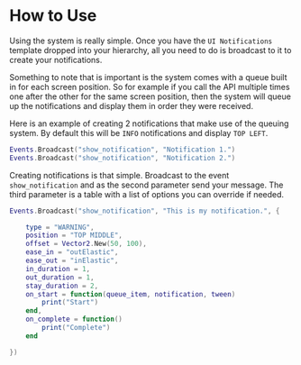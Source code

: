 # How to Use

Using the system is really simple.  Once you have the `UI Notifications` template dropped into your hierarchy, all you need to do is broadcast to it to create your notifications.

Something to note that is important is the system comes with a queue built in for each screen position.  So for example if you call the API multiple times one after the other for the same screen position, then the system will queue up the notifications and display them in order they were received.

Here is an example of creating 2 notifications that make use of the queuing system.  By default this will be `INFO` notifications and display `TOP LEFT`.

```lua
Events.Broadcast("show_notification", "Notification 1.")
Events.Broadcast("show_notification", "Notification 2.")
```

Creating notifications is that simple.  Broadcast to the event `show_notification` and as the second parameter send your message.  The third parameter is a table with a list of options you can override if needed.

```lua
Events.Broadcast("show_notification", "This is my notification.", {

	type = "WARNING",
	position = "TOP MIDDLE",
	offset = Vector2.New(50, 100),
	ease_in = "outElastic",
	ease_out = "inElastic",
	in_duration = 1,
	out_duration = 1,
	stay_duration = 2,
	on_start = function(queue_item, notification, tween)
		print("Start")
	end,
	on_complete = function()
		print("Complete")
	end

})
```
